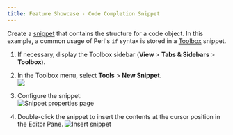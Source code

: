 ```yaml
---
title: Feature Showcase - Code Completion Snippet
---
```


Create a [snippet](/manual/snippets.html) that contains the structure for a code object. In this example, a common usage of Perl's `if` syntax is stored in a [Toolbox](/manual/toolbox.html) snippet.

1. If necessary, display the Toolbox sidebar (**View** > **Tabs & Sidebars** > **Toolbox**).

1. In the Toolbox menu, select **Tools** > **New Snippet**.                              
    ![](/images/tourlet_codecomp_addsnip.png)

1. Configure the snippet.                                                                       
    ![Snippet properties page](/images/tourlet_codecomp_snipconfig.png)   

1. Double-click the snippet to insert the contents at the cursor position in the Editor Pane.
    ![Insert snippet](/images/tourlet_codecomp_inssnip.png)
